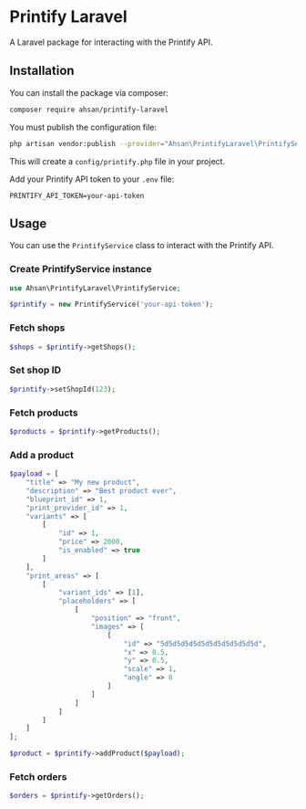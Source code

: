 # Printify Laravel

A Laravel package for interacting with the Printify API.

## Installation

You can install the package via composer:

```bash
composer require ahsan/printify-laravel
```

You must publish the configuration file:

```bash
php artisan vendor:publish --provider="Ahsan\PrintifyLaravel\PrintifyServiceProvider" --tag="config"
```

This will create a `config/printify.php` file in your project.

Add your Printify API token to your `.env` file:

```
PRINTIFY_API_TOKEN=your-api-token
```

## Usage

You can use the `PrintifyService` class to interact with the Printify API.

### Create PrintifyService instance

```php
use Ahsan\PrintifyLaravel\PrintifyService;

$printify = new PrintifyService('your-api-token');
```

### Fetch shops

```php
$shops = $printify->getShops();
```

### Set shop ID

```php
$printify->setShopId(123);
```

### Fetch products

```php
$products = $printify->getProducts();
```

### Add a product

```php
$payload = [
    "title" => "My new product",
    "description" => "Best product ever",
    "blueprint_id" => 1,
    "print_provider_id" => 1,
    "variants" => [
        [
            "id" => 1,
            "price" => 2000,
            "is_enabled" => true
        ]
    ],
    "print_areas" => [
        [
            "variant_ids" => [1],
            "placeholders" => [
                [
                    "position" => "front",
                    "images" => [
                        [
                            "id" => "5d5d5d5d5d5d5d5d5d5d5d5d",
                            "x" => 0.5,
                            "y" => 0.5,
                            "scale" => 1,
                            "angle" => 0
                        ]
                    ]
                ]
            ]
        ]
    ]
];

$product = $printify->addProduct($payload);
```

### Fetch orders

```php
$orders = $printify->getOrders();
```

